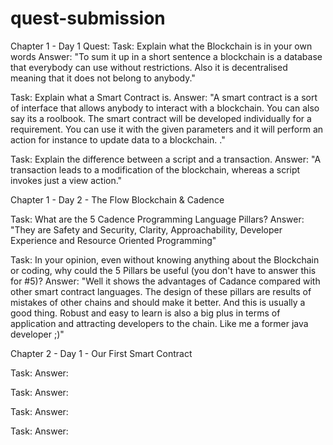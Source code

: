# quest-submission

Chapter 1 - Day 1 
Quest:
Task: Explain what the Blockchain is in your own words
Answer: "To sum it up in a short sentence a blockchain is a database that everybody can use without restrictions. Also it is decentralised meaning that it does not belong to anybody."

Task: Explain what a Smart Contract is.
Answer: "A smart contract is a sort of interface that allows anybody to interact with a blockchain. You can also say its a roolbook. The smart contract will be developed individually for a requirement. You can use it with the given parameters and it will perform an action for instance to update data to a blockchain. ."

Task: Explain the difference between a script and a transaction.
Answer: "A transaction leads to a modification of the blockchain, whereas a script invokes just a view action."


Chapter 1 - Day 2 - The Flow Blockchain & Cadence

Task: What are the 5 Cadence Programming Language Pillars?
Answer: "They are Safety and Security, Clarity, Approachability, Developer Experience and Resource Oriented Programming"

Task: In your opinion, even without knowing anything about the Blockchain or coding, why could the 5 Pillars be useful (you don't have to answer this for #5)?
Answer: "Well it shows the advantages of Cadance compared with other smart contract languages. The design of these pillars are results of mistakes of other chains and should make it better. And this is usually a good thing. Robust and easy to learn is also a big plus in terms of application and attracting developers to the chain. Like me a former java developer ;)"


Chapter 2 - Day 1 - Our First Smart Contract

Task:
Answer:

Task:
Answer:

Task:
Answer:

Task:
Answer:
